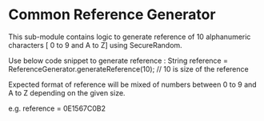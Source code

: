 # Common Reference Generator
 
This sub-module contains logic to generate reference of 10 alphanumeric characters [ 0 to 9 and A to Z] using 
SecureRandom.

Use below code snippet to generate reference : 
String reference = ReferenceGenerator.generateReference(10); // 10 is size of the reference 

Expected format of reference will be mixed of numbers between 0 to 9 and A to Z depending on 
the given size.

e.g.  reference = 0E1567C0B2